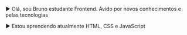 ► Olá, sou Bruno estudante Frontend. Ávido por novos conhecimentos e pelas tecnologias

► Estou aprendendo atualmente HTML, CSS e JavaScript

<!---
Bruno-Luna/Bruno-Luna is a ✨ special ✨ repository because its `README.md` (this file) appears on your GitHub profile.
You can click the Preview link to take a look at your changes.
--->
